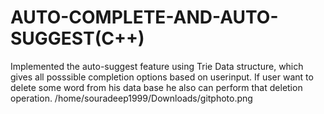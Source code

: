 # AUTO-COMPLETE-AND-AUTO-SUGGEST(C++)
Implemented the auto-suggest feature using Trie Data structure, which gives all posssible completion options based on userinput. If user want to delete some word from his data base he also can perform that deletion operation.
/home/souradeep1999/Downloads/gitphoto.png
